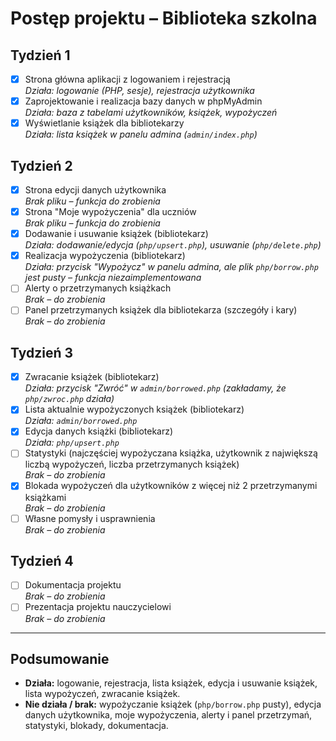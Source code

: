 # Postęp projektu – Biblioteka szkolna

## Tydzień 1
- [x] Strona główna aplikacji z logowaniem i rejestracją  
  _Działa: logowanie (PHP, sesje), rejestracja użytkownika_
- [x] Zaprojektowanie i realizacja bazy danych w phpMyAdmin  
  _Działa: baza z tabelami użytkowników, książek, wypożyczeń_
- [x] Wyświetlanie książek dla bibliotekarzy  
  _Działa: lista książek w panelu admina (`admin/index.php`)_

## Tydzień 2
- [x] Strona edycji danych użytkownika  
  _Brak pliku – funkcja do zrobienia_
- [x] Strona "Moje wypożyczenia" dla uczniów  
  _Brak pliku – funkcja do zrobienia_
- [x] Dodawanie i usuwanie książek (bibliotekarz)  
  _Działa: dodawanie/edycja (`php/upsert.php`), usuwanie (`php/delete.php`)_
- [x] Realizacja wypożyczenia (bibliotekarz)  
  _Działa: przycisk "Wypożycz" w panelu admina, ale plik `php/borrow.php` jest pusty – funkcja niezaimplementowana_
- [ ] Alerty o przetrzymanych książkach  
  _Brak – do zrobienia_
- [ ] Panel przetrzymanych książek dla bibliotekarza (szczegóły i kary)  
  _Brak – do zrobienia_

## Tydzień 3
- [x] Zwracanie książek (bibliotekarz)  
  _Działa: przycisk "Zwróć" w `admin/borrowed.php` (zakładamy, że `php/zwroc.php` działa)_
- [x] Lista aktualnie wypożyczonych książek (bibliotekarz)  
  _Działa: `admin/borrowed.php`_
- [x] Edycja danych książki (bibliotekarz)  
  _Działa: `php/upsert.php`_
- [ ] Statystyki (najczęściej wypożyczana książka, użytkownik z największą liczbą wypożyczeń, liczba przetrzymanych książek)  
  _Brak – do zrobienia_
- [x] Blokada wypożyczeń dla użytkowników z więcej niż 2 przetrzymanymi książkami  
  _Brak – do zrobienia_
- [ ] Własne pomysły i usprawnienia  
  _Brak – do zrobienia_

## Tydzień 4
- [ ] Dokumentacja projektu  
  _Brak – do zrobienia_
- [ ] Prezentacja projektu nauczycielowi  
  _Brak – do zrobienia_

---

## Podsumowanie

- **Działa:** logowanie, rejestracja, lista książek, edycja i usuwanie książek, lista wypożyczeń, zwracanie książek.
- **Nie działa / brak:** wypożyczanie książek (`php/borrow.php` pusty), edycja danych użytkownika, moje wypożyczenia, alerty i panel przetrzymań, statystyki, blokady, dokumentacja.
